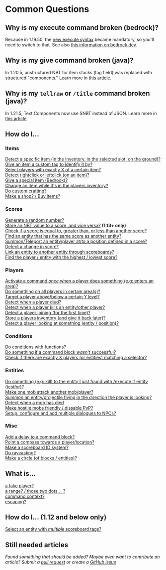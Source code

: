 # Common Questions

## Why is my execute command broken (bedrock)?

Because in 1.19.50, the [new execute syntax](https://learn.microsoft.com/en-us/minecraft/creator/documents/commandsnewexecute) became mandatory, so you'll need to switch to that. See also [this information on bedrock.dev](https://wiki.bedrock.dev/commands/new-execute.html).

## Why is my give command broken (java)?
In 1.20.5, unstructured NBT for item stacks (tag field) was replaced with structured "components." Learn more in [this article](https://minecraft.wiki/w/Item_format/1.20.5).

## Why is my `tellraw` or `/title` command broken (java)?
In 1.21.5, Text Components now use SNBT instead of JSON. Learn more in [this article](https://minecraft.wiki/w/Text_component_format).

## How do I...

### Items

[Detect a specific item (in the Inventory, in the selected slot, on the ground)?](/wiki/questions/detectitem)  
[Give an item a custom tag to identify it by?](/wiki/questions/customitemtag)  
[Select players with exactly X of a certain item?](/wiki/questions/amountitems)  
[Detect rightclick or leftclick (on an item)?](/wiki/questions/itemclick)  
[Give a special item (Bedrock)?](/wiki/questions/giveitembedrock)  
[Change an item while it's in the players inventory?](/wiki/questions/modifyinventory)  
[Do custom crafting?](/wiki/questions/customcrafting)  
[Make a shop? / Buy items?](/wiki/questions/shop)

### Scores

[Generate a random number?](/wiki/questions/randomnumber)  
[Store an NBT value to a score, and vice versa?](/wiki/questions/nbttransfer) **(1.13+ only)**  
[Check if a score is equal to, greater than, or less than another score?](/wiki/questions/scorecompare)  
[Find an entity that has the same score as another entity?](/wiki/questions/findsamescoreentity)  
[Summon/Teleport an entity/player at/to a position defined in a score?](/wiki/questions/movetoscore)  
[Detect a change in score?](/wiki/questions/changeofscore)  
[Link an entity to another entity through scoreboards?](/wiki/questions/linkentity)  
[Find the player / entity with the highest / lowest score?](/wiki/questions/highestscore)   

### Players

[Activate a command *once* when a player does something (e.g: enters an area)?](/wiki/questions/runonce)  
[Do something on all players in certain area(s)?](/wiki/questions/areas)   
[Target a player above/below a certain Y level?](/wiki/questions/heighttest)  
[Detect when a player died?](/wiki/questions/playerdeaths)  
[Detect when a player kills an entity/other player?](/wiki/questions/playerkills)  
[Detect a player joining (for the first time)?](/wiki/questions/playerjoin)  
[Store a players inventory (and give it back later)?](/wiki/questions/storeinventory)  
[Detect a player looking at something (entity / position)?](/wiki/questions/lookat)  

### Conditions

[Do conditions with functions?](/wiki/questions/functionconditions)  
[Do something if a command block *wasn't* successful?](/wiki/questions/blockinvert)  
[Check if there are exactly X players (or entities) matching a selector?](/wiki/questions/numplayers)  

### Entities

[Do something (e.g: kill) to the entity I just found with /execute if entity (testfor)?](/wiki/questions/tagentity)  
[Make one mob attack another mob/player?](/wiki/questions/angermob)  
[Summon an entity/projectile flying in the direction the player is looking?](/wiki/questions/shootfacing)  
[Detect when a mob has died](/wiki/questions/mobdeaths)  
[Make hostile mobs friendly / dissable PvP?](/wiki/questions/hostilefriendly)  
[Setup, configure and add multiple dialogues to NPCs?](/wiki/questions/npc)

### Misc

[Add a delay to a command block?](/wiki/questions/blockdelay)  
[Point a compass towards a player/location?](/wiki/questions/compasstoplayer)  
[Make a scoreboard ID system?](/wiki/questions/linkentity)   
[Do raycasting?](/wiki/questions/raycast)   
[Make a circle (of blocks / entities)?](/wiki/questions/makecircle)  

## What is...

[a fake player?](/wiki/questions/fakeplayer)  
[a range? / those two dots `..`?](/wiki/questions/range)  
[command context?](/wiki/questions/commandcontext)  
[escaping?](/wiki/questions/escaping)  

## How do I... (1.12 and below only)

[Select an entity with *multiple* scoreboard tags?](/wiki/questions/multipletags)


## Still needed articles

*Found something that should be added? Maybe even want to contribute an article? Submit a [pull request](https://github.com/MinecraftCommands/wiki/pulls) or create a [GitHub issue](https://github.com/MinecraftCommands/wiki/issues)*
